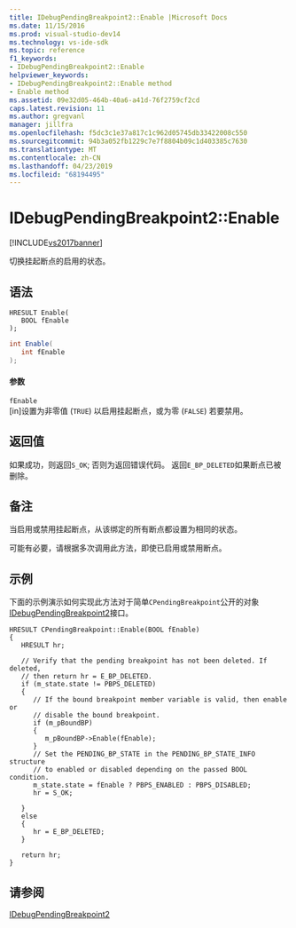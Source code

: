```yaml
---
title: IDebugPendingBreakpoint2::Enable |Microsoft Docs
ms.date: 11/15/2016
ms.prod: visual-studio-dev14
ms.technology: vs-ide-sdk
ms.topic: reference
f1_keywords:
- IDebugPendingBreakpoint2::Enable
helpviewer_keywords:
- IDebugPendingBreakpoint2::Enable method
- Enable method
ms.assetid: 09e32d05-464b-40a6-a41d-76f2759cf2cd
caps.latest.revision: 11
ms.author: gregvanl
manager: jillfra
ms.openlocfilehash: f5dc3c1e37a817c1c962d05745db33422008c550
ms.sourcegitcommit: 94b3a052fb1229c7e7f8804b09c1d403385c7630
ms.translationtype: MT
ms.contentlocale: zh-CN
ms.lasthandoff: 04/23/2019
ms.locfileid: "68194495"
---
```

# <a name="idebugpendingbreakpoint2enable"></a>IDebugPendingBreakpoint2::Enable
[!INCLUDE[vs2017banner](../../../includes/vs2017banner.md)]

切换挂起断点的启用的状态。  
  
## <a name="syntax"></a>语法  
  
```cpp#  
HRESULT Enable(   
   BOOL fEnable  
);  
```  
  
```csharp  
int Enable(   
   int fEnable  
);  
```  
  
#### <a name="parameters"></a>参数  
 `fEnable`  
 [in]设置为非零值 (`TRUE`) 以启用挂起断点，或为零 (`FALSE`) 若要禁用。  
  
## <a name="return-value"></a>返回值  
 如果成功，则返回`S_OK`; 否则为返回错误代码。 返回`E_BP_DELETED`如果断点已被删除。  
  
## <a name="remarks"></a>备注  
 当启用或禁用挂起断点，从该绑定的所有断点都设置为相同的状态。  
  
 可能有必要，请根据多次调用此方法，即使已启用或禁用断点。  
  
## <a name="example"></a>示例  
 下面的示例演示如何实现此方法对于简单`CPendingBreakpoint`公开的对象[IDebugPendingBreakpoint2](../../../extensibility/debugger/reference/idebugpendingbreakpoint2.md)接口。  
  
```cpp#  
HRESULT CPendingBreakpoint::Enable(BOOL fEnable)    
{    
   HRESULT hr;    
  
   // Verify that the pending breakpoint has not been deleted. If deleted,   
   // then return hr = E_BP_DELETED.    
   if (m_state.state != PBPS_DELETED)    
   {    
      // If the bound breakpoint member variable is valid, then enable or   
      // disable the bound breakpoint.    
      if (m_pBoundBP)    
      {    
         m_pBoundBP->Enable(fEnable);    
      }    
      // Set the PENDING_BP_STATE in the PENDING_BP_STATE_INFO structure   
      // to enabled or disabled depending on the passed BOOL condition.    
      m_state.state = fEnable ? PBPS_ENABLED : PBPS_DISABLED;    
      hr = S_OK;    
  
   }    
   else    
   {    
      hr = E_BP_DELETED;    
   }    
  
   return hr;    
}    
```  
  
## <a name="see-also"></a>请参阅  
 [IDebugPendingBreakpoint2](../../../extensibility/debugger/reference/idebugpendingbreakpoint2.md)
